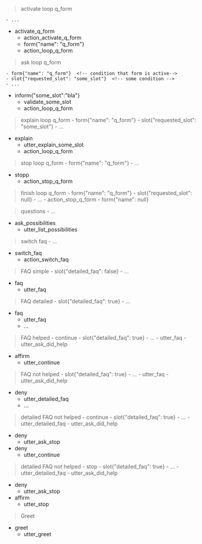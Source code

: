 <!-- each story will be perceived as independent rule -->


> activate loop q_form
<!-- required slots for q_form should be listed somewhere else -->
    - ...
* activate_q_form  <!-- like request_restaurant -->
    - action_activate_q_form  <!-- default action with an utterance like action_restart -->
    - form{"name": "q_form"} <!-- problem with predicting this event, because, it has to be used as condition -->
    - action_loop_q_form  <!-- can be anything -->

> ask loop q_form
<!-- RulePolicy should substitute requested_slot with actual slot value -->
    - form{"name": "q_form"}  <!-- condition that form is active-->
    - slot{"requested_slot": "some_slot"}  <!-- some condition -->
    - ...
* inform{"some_slot":"bla"} <!-- can be ANY -->
    - validate_some_slot
    - action_loop_q_form <!-- can be internal core action, can be anything -->

> explain loop q_form
    - form{"name": "q_form"} <!-- condition that form is active-->
    - slot{"requested_slot": "some_slot"}  <!-- some condition -->
    - ...
* explain                          <!-- can be anything -->
    - utter_explain_some_slot
    - action_loop_q_form

> stop loop q_form
    - form{"name": "q_form"} <!-- condition that form is active-->
    - ...
* stopp
    - action_stop_q_form

> finish loop q_form
    - form{"name": "q_form"} <!-- condition that form is active-->
    - slot{"requested_slot": null} <!-- some condition to finish -->
    - ...
    - action_stop_q_form
    - form{"name": null}


> questions
    - ...
* ask_possibilities
    - utter_list_possibilities


> switch faq
    - ...
* switch_faq
    - action_switch_faq


> FAQ simple
    - slot{"detailed_faq": false}
    - ... <!-- indicator that there might be a story before hand -->
* faq
    - utter_faq
<!-- no ... means predict action_listen here -->

> FAQ detailed
    - slot{"detailed_faq": true}
    - ...
* faq
    - utter_faq
    - ... <!-- don't predict action_listen by the rule -->


> FAQ helped - continue
    - slot{"detailed_faq": true}
    - ...  <!-- putting actions before ... shouldn't be allowed -->
    - utter_faq
    - utter_ask_did_help  <!--problem: it will learn that after utter_faq goes utter_ask_did_help -->
* affirm
    - utter_continue


> FAQ not helped
    - slot{"detailed_faq": true}
    - ...
    - utter_faq
    - utter_ask_did_help
* deny
    - utter_detailed_faq
    - ...  <!-- indicator that the story is continued, no action_listen -->
 

> detailed FAQ not helped - continue
    - slot{"detailed_faq": true}
    - ...
    - utter_detailed_faq
    - utter_ask_did_help
* deny
    - utter_ask_stop
* deny
    - utter_continue


> detailed FAQ not helped - stop
    - slot{"detailed_faq": true}
    - ...
    - utter_detailed_faq
    - utter_ask_did_help
* deny
    - utter_ask_stop
* affirm
    - utter_stop



> Greet
<!-- lack of ... is story start indicator condition -->
* greet
    - utter_greet